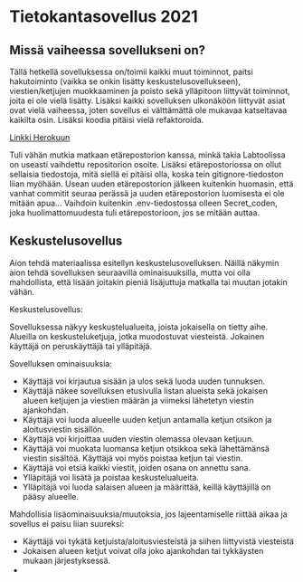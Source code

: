 # Tietokantasovellus 2021
## Missä vaiheessa sovellukseni on?
Tällä hetkellä sovelluksessa on/toimii kaikki muut toiminnot, paitsi hakutoiminto (vaikka se onkin lisätty
keskustelusovellukseen), viestien/ketjujen muokkaaminen ja poisto sekä ylläpitoon liittyvät toiminnot, joita ei ole vielä lisätty. 
Lisäksi kaikki sovelluksen ulkonäköön liittyvät asiat ovat vielä vaiheessa, joten sovellus ei välttämättä ole 
mukavaa katseltavaa kaikilta osin. Lisäksi koodia pitäisi vielä refaktoroida.

[Linkki Herokuun](https://tsoha-keskustelusovellus-as.herokuapp.com/)

Tuli vähän mutkia matkaan etärepostorion kanssa, minkä takia 
Labtoolissa on useasti vaihdettu repositorion osoite. Lisäksi etärepostoriossa on ollut sellaisia
tiedostoja, mitä siellä ei pitäisi olla, koska tein gitignore-tiedoston liian myöhään. Usean uuden etärepostorion
jälkeen kuitenkin huomasin, että vanhat commitit seuraa perässä ja uuden etärepostorion luomisesta ei ole mitään apua...
Vaihdoin kuitenkin .env-tiedostossa olleen Secret_coden, joka huolimattomuudesta tuli etärepostorioon, jos
se mitään auttaa.

## Keskustelusovellus
Aion tehdä materiaalissa esitellyn keskustelusovelluksen. Näillä näkymin aion tehdä sovelluksen seuraavilla 
ominaisuuksilla, mutta voi olla mahdollista, että lisään joitakin pieniä lisäjuttuja matkalla tai muutan jotakin vähän.


Keskustelusovellus:

Sovelluksessa näkyy keskustelualueita, joista jokaisella on tietty aihe. 
Alueilla on keskusteluketjuja, jotka muodostuvat viesteistä. Jokainen käyttäjä on peruskäyttäjä tai ylläpitäjä.

Sovelluksen ominaisuuksia:

- Käyttäjä voi kirjautua sisään ja ulos sekä luoda uuden tunnuksen.
- Käyttäjä näkee sovelluksen etusivulla listan alueista sekä jokaisen alueen ketjujen ja viestien määrän 
ja viimeksi lähetetyn viestin ajankohdan.
- Käyttäjä voi luoda alueelle uuden ketjun antamalla ketjun otsikon ja aloitusviestin sisällön.
- Käyttäjä voi kirjoittaa uuden viestin olemassa olevaan ketjuun.
- Käyttäjä voi muokata luomansa ketjun otsikkoa sekä lähettämänsä viestin sisältöä. Käyttäjä voi myös poistaa ketjun tai viestin.
- Käyttäjä voi etsiä kaikki viestit, joiden osana on annettu sana.
- Ylläpitäjä voi lisätä ja poistaa keskustelualueita.
- Ylläpitäjä voi luoda salaisen alueen ja määrittää, keillä käyttäjillä on pääsy alueelle.


Mahdollisia lisäominaisuuksia/muutoksia, jos lajeentamiselle riittää aikaa ja sovellus ei paisu liian suureksi:

- Käyttäjä voi tykätä ketjuista/aloitusviesteistä ja siihen liittyvistä viesteistä
- Jokaisen alueen ketjut voivat olla joko ajankohdan tai tykkäysten mukaan järjestyksessä.
- 
